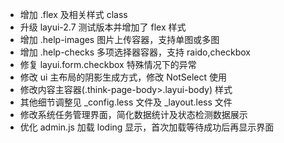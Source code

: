 * 增加 .flex 及相关样式 class
* 升级 layui-2.7 测试版本并增加了 flex 样式
* 增加 .help-images 图片上传容器，支持单图或多图
* 增加 .help-checks 多项选择器容器，支持 raido,checkbox
* 修复 layui.form.checkbox 特殊情况下的异常
* 修改 ui 主布局的阴影生成方式，修改 NotSelect 使用
* 修改内容主容器(.think-page-body>.layui-body) 样式
* 其他细节调整见 _config.less 文件及 _layout.less 文件
* 修改系统任务管理界面，简化数据统计及状态检测数据展示
* 优化 admin.js 加载 loding 显示，首次加载等待成功后再显示界面